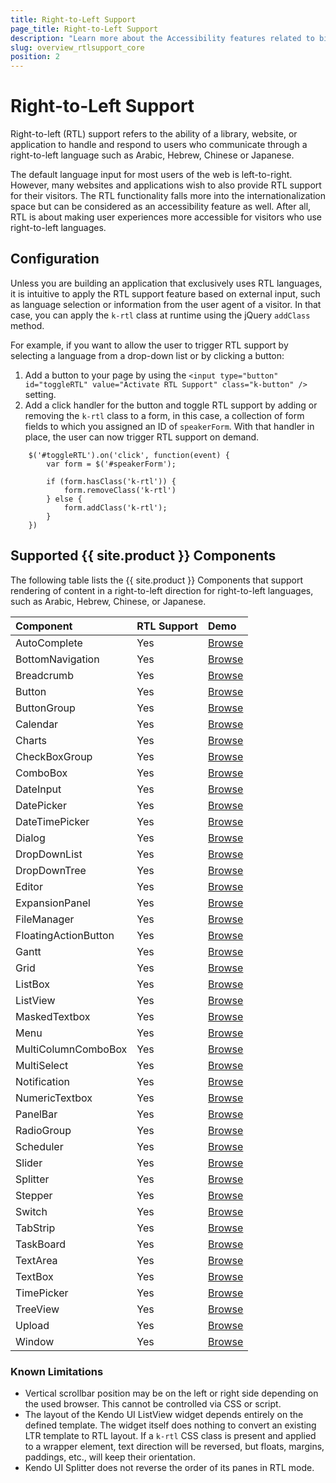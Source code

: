 ```yaml
---
title: Right-to-Left Support
page_title: Right-to-Left Support
description: "Learn more about the Accessibility features related to bidirectional languages, supported by {{ site.product }}."
slug: overview_rtlsupport_core
position: 2
---
```


# Right-to-Left Support

Right-to-left (RTL) support refers to the ability of a library, website, or application to handle and respond to users who communicate through a right-to-left language such as Arabic, Hebrew, Chinese or Japanese.

The default language input for most users of the web is left-to-right. However, many websites and applications wish to also provide RTL support for their visitors. The RTL functionality falls more into the internationalization space but can be considered as an accessibility feature as well. After all, RTL is about making user experiences more accessible for visitors who use right-to-left languages.

## Configuration

Unless you are building an application that exclusively uses RTL languages, it is intuitive to apply the RTL support feature based on external input, such as language selection or information from the user agent of a visitor. In that case, you can apply the `k-rtl` class at runtime using the jQuery `addClass` method.

For example, if you want to allow the user to trigger RTL support by selecting a language from a drop-down list or by clicking a button:

1. Add a button to your page by using the `<input type="button" id="toggleRTL" value="Activate RTL Support" class="k-button" />` setting.
1. Add a click handler for the button and toggle RTL support by adding or removing the `k-rtl` class to a form, in this case, a collection of form fields to which you assigned an ID of `speakerForm`. With that handler in place, the user can now trigger RTL support on demand.

```
    $('#toggleRTL').on('click', function(event) {
        var form = $('#speakerForm');

        if (form.hasClass('k-rtl')) {
            form.removeClass('k-rtl')
        } else {
            form.addClass('k-rtl');
        }
    })
```

## Supported {{ site.product }} Components

The following table lists the {{ site.product }} Components that support rendering of content in a right-to-left direction for right-to-left languages, such as Arabic, Hebrew, Chinese, or Japanese.

|Component |RTL Support|Demo
|:---          |:---|:---
|AutoComplete  |Yes |[Browse](https://demos.telerik.com/aspnet-core/autocomplete/right-to-left-support)
|BottomNavigation |Yes |[Browse](https://demos.telerik.com/aspnet-core/bottomnavigation/right-to-left-support)
|Breadcrumb	   |Yes|[Browse](https://demos.telerik.com/aspnet-core/breadcrumb/right-to-left-support)
|Button 	     |Yes|[Browse](https://demos.telerik.com/aspnet-core/button/right-to-left-support)
|ButtonGroup   |Yes|[Browse](https://demos.telerik.com/aspnet-core/buttongroup/right-to-left-support)
|Calendar	     |Yes|[Browse](https://demos.telerik.com/aspnet-core/calendar/right-to-left-support)
|Charts        |Yes|[Browse](https://demos.telerik.com/aspnet-core/chart-api/rtl)
|CheckBoxGroup |Yes|[Browse](https://demos.telerik.com/aspnet-core/checkboxgroup/right-to-left-support)
|ComboBox      |Yes|[Browse](https://demos.telerik.com/aspnet-core/combobox/right-to-left-support)
|DateInput	   |Yes|[Browse](https://demos.telerik.com/aspnet-core/dateinput/right-to-left-support)
|DatePicker	   |Yes|[Browse](https://demos.telerik.com/aspnet-core/datepicker/right-to-left-support)
|DateTimePicker|Yes|[Browse](https://demos.telerik.com/aspnet-core/datetimepicker/right-to-left-support)
|Dialog	       |Yes|[Browse](https://demos.telerik.com/aspnet-core/dialog/right-to-left-support)
|DropDownList  |Yes|[Browse](https://demos.telerik.com/aspnet-core/dropdownlist/right-to-left-support)
|DropDownTree  |Yes |[Browse](https://demos.telerik.com/aspnet-core/dropdowntree/right-to-left-support)
|Editor        |Yes|[Browse](https://demos.telerik.com/aspnet-core/editor/right-to-left-support)
|ExpansionPanel|Yes|[Browse](https://demos.telerik.com/aspnet-core/expansionpanel/right-to-left-support)
|FileManager   |Yes|[Browse](https://demos.telerik.com/aspnet-core/filemanager/right-to-left-support)
|FloatingActionButton   |Yes |[Browse](https://demos.telerik.com/aspnet-core/floatingactionbutton/right-to-left-support)
|Gantt         |Yes |[Browse](https://demos.telerik.com/aspnet-core/gantt/right-to-left-support)
|Grid          |Yes |[Browse](https://demos.telerik.com/aspnet-core/grid/right-to-left-support)
|ListBox       |Yes |[Browse](https://demos.telerik.com/aspnet-core/listbox/right-to-left-support)
|ListView	   |Yes |[Browse](https://demos.telerik.com/aspnet-core/listview/right-to-left-support)
|MaskedTextbox |Yes |[Browse](https://demos.telerik.com/aspnet-core/maskedtextbox/right-to-left-support)
|Menu          |Yes |[Browse](https://demos.telerik.com/aspnet-core/menu/right-to-left-support)
|MultiColumnComboBox |Yes|[Browse](https://demos.telerik.com/aspnet-core/multicolumncombobox/right-to-left-support)
|MultiSelect   |Yes |[Browse](https://demos.telerik.com/aspnet-core/multiselect/right-to-left-support)
|Notification  |Yes  |[Browse](https://demos.telerik.com/aspnet-core/notification/right-to-left-support)
|NumericTextbox|Yes |[Browse](https://demos.telerik.com/aspnet-core/numerictextbox/right-to-left-support)
|PanelBar	   |Yes |[Browse](https://demos.telerik.com/aspnet-core/panelbar/right-to-left-support)
|RadioGroup    |Yes |[Browse](https://demos.telerik.com/aspnet-core/radiogroup/right-to-left-support)
|Scheduler	   |Yes |[Browse](https://demos.telerik.com/aspnet-core/scheduler/right-to-left-support)
|Slider	       |Yes |[Browse](https://demos.telerik.com/aspnet-core/slider/right-to-left-support)
|Splitter      |Yes |[Browse](https://demos.telerik.com/aspnet-core/splitter/right-to-left-support)
|Stepper	   |Yes |[Browse](https://demos.telerik.com/aspnet-core/stepper/right-to-left-support)
|Switch        |Yes |[Browse](https://demos.telerik.com/aspnet-core/switch/right-to-left-support)
|TabStrip	   |Yes |[Browse](https://demos.telerik.com/aspnet-core/tabstrip/right-to-left-support)
|TaskBoard	   |Yes |[Browse](https://demos.telerik.com/aspnet-core/taskboard/right-to-left-support)
|TextArea	   |Yes |[Browse](https://demos.telerik.com/aspnet-core/textarea/right-to-left-support)
|TextBox	   |Yes |[Browse](https://demos.telerik.com/aspnet-core/textbox/right-to-left-support)
|TimePicker	   |Yes |[Browse](https://demos.telerik.com/aspnet-core/timepicker/right-to-left-support)
|TreeView	   |Yes |[Browse](https://demos.telerik.com/aspnet-core/treeview/right-to-left-support)
|Upload 	   |Yes |[Browse](https://demos.telerik.com/aspnet-core/upload/right-to-left-support)
|Window 	   |Yes |[Browse](https://demos.telerik.com/aspnet-core/window/right-to-left-support)

### Known Limitations

* Vertical scrollbar position may be on the left or right side depending on the used browser. This cannot be controlled via CSS or script.
* The layout of the Kendo UI ListView widget depends entirely on the defined template. The widget itself does nothing to convert an existing LTR template to RTL layout. If a `k-rtl` CSS class is present and applied to a wrapper element, text direction will be reversed, but floats, margins, paddings, etc., will keep their orientation.
* Kendo UI Splitter does not reverse the order of its panes in RTL mode.
